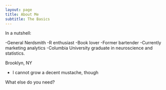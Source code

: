 ```yaml
---
layout: page
title: About Me
subtitle: The Basics
---
```


In a nutshell:

-General Nerdsmith
-R enthusiast 
-Book lover 
-Former bartender
-Currently marketing analytics
-Columbia University graduate in neuroscience and statistics.


Brooklyn, NY
- I cannot grow a decent mustache, though

What else do you need?

